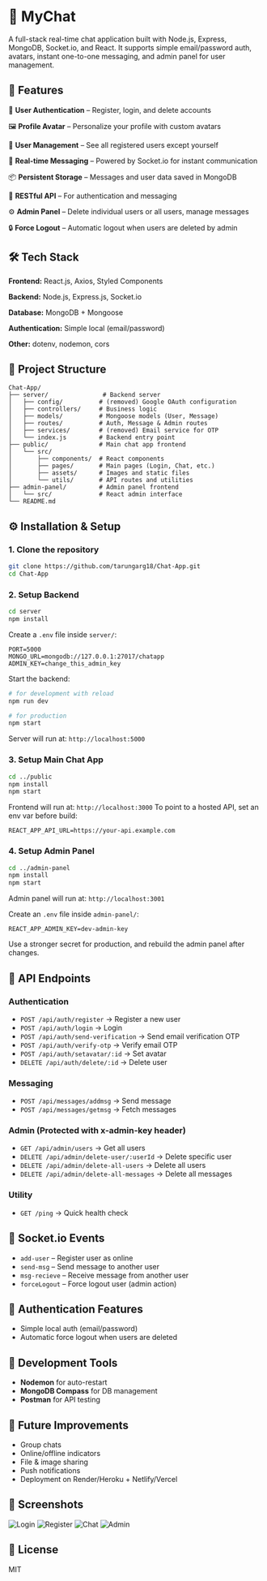 # 💬 MyChat

A full-stack real-time chat application built with Node.js, Express, MongoDB, Socket.io, and React.
It supports simple email/password auth, avatars, instant one-to-one messaging, and admin panel for user management.

## 🚀 Features

🔐 **User Authentication** – Register, login, and delete accounts

🖼 **Profile Avatar** – Personalize your profile with custom avatars

👥 **User Management** – See all registered users except yourself

💬 **Real-time Messaging** – Powered by Socket.io for instant communication

📦 **Persistent Storage** – Messages and user data saved in MongoDB

📡 **RESTful API** – For authentication and messaging

⚙️ **Admin Panel** – Delete individual users or all users, manage messages

🔒 **Force Logout** – Automatic logout when users are deleted by admin

## 🛠 Tech Stack

**Frontend:** React.js, Axios, Styled Components

**Backend:** Node.js, Express.js, Socket.io

**Database:** MongoDB + Mongoose

**Authentication:** Simple local (email/password)

**Other:** dotenv, nodemon, cors

## 📂 Project Structure
```
Chat-App/
├── server/               # Backend server
│   ├── config/          # (removed) Google OAuth configuration
│   ├── controllers/     # Business logic
│   ├── models/          # Mongoose models (User, Message)
│   ├── routes/          # Auth, Message & Admin routes
│   ├── services/        # (removed) Email service for OTP
│   └── index.js         # Backend entry point
├── public/              # Main chat app frontend
│   └── src/
│       ├── components/  # React components
│       ├── pages/       # Main pages (Login, Chat, etc.)
│       ├── assets/      # Images and static files
│       └── utils/       # API routes and utilities
├── admin-panel/         # Admin panel frontend
│   └── src/             # React admin interface
└── README.md
```

## ⚙️ Installation & Setup

### 1. Clone the repository
```bash
git clone https://github.com/tarungarg18/Chat-App.git
cd Chat-App
```

### 2. Setup Backend
```bash
cd server
npm install
```

Create a `.env` file inside `server/`:
```env
PORT=5000
MONGO_URL=mongodb://127.0.0.1:27017/chatapp
ADMIN_KEY=change_this_admin_key
```

Start the backend:
```bash
# for development with reload
npm run dev

# for production
npm start
```

Server will run at: `http://localhost:5000`

### 3. Setup Main Chat App
```bash
cd ../public
npm install
npm start
```

Frontend will run at: `http://localhost:3000`
To point to a hosted API, set an env var before build:
```env
REACT_APP_API_URL=https://your-api.example.com
```

### 4. Setup Admin Panel
```bash
cd ../admin-panel
npm install
npm start
```

Admin panel will run at: `http://localhost:3001`

Create an `.env` file inside `admin-panel/`:
```env
REACT_APP_ADMIN_KEY=dev-admin-key
```
Use a stronger secret for production, and rebuild the admin panel after changes.

## 🔗 API Endpoints

### Authentication
- `POST /api/auth/register` → Register a new user
- `POST /api/auth/login` → Login
- `POST /api/auth/send-verification` → Send email verification OTP
- `POST /api/auth/verify-otp` → Verify email OTP
- `POST /api/auth/setavatar/:id` → Set avatar
- `DELETE /api/auth/delete/:id` → Delete user

### Messaging
- `POST /api/messages/addmsg` → Send message
- `POST /api/messages/getmsg` → Fetch messages

### Admin (Protected with x-admin-key header)
- `GET /api/admin/users` → Get all users
- `DELETE /api/admin/delete-user/:userId` → Delete specific user
- `DELETE /api/admin/delete-all-users` → Delete all users
- `DELETE /api/admin/delete-all-messages` → Delete all messages

### Utility
- `GET /ping` → Quick health check

## 📡 Socket.io Events

- `add-user` – Register user as online
- `send-msg` – Send message to another user
- `msg-recieve` – Receive message from another user
- `forceLogout` – Force logout user (admin action)

## 🔐 Authentication Features

- Simple local auth (email/password)
- Automatic force logout when users are deleted

## 🧩 Development Tools

- **Nodemon** for auto-restart
- **MongoDB Compass** for DB management
- **Postman** for API testing

## 🔮 Future Improvements

- Group chats
- Online/offline indicators
- File & image sharing
- Push notifications
- Deployment on Render/Heroku + Netlify/Vercel

## 📸 Screenshots

![Login](images/login.png)
![Register](images/register.png)
![Chat](images/chat.png)
![Admin](images/admin.png)

## 📝 License

MIT